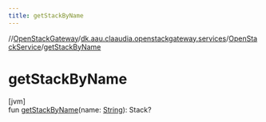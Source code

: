 ```yaml
---
title: getStackByName
---
```

//[OpenStackGateway](../../../index.html)/[dk.aau.claaudia.openstackgateway.services](../index.html)/[OpenStackService](index.html)/[getStackByName](get-stack-by-name.html)



# getStackByName



[jvm]\
fun [getStackByName](get-stack-by-name.html)(name: [String](https://kotlinlang.org/api/latest/jvm/stdlib/kotlin/-string/index.html)): Stack?




